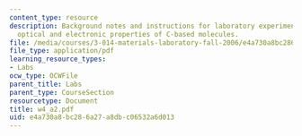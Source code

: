 ```yaml
---
content_type: resource
description: Background notes and instructions for laboratory experiments on delocalization,
  optical and electronic properties of C-based molecules.
file: /media/courses/3-014-materials-laboratory-fall-2006/e4a730a8bc286a27a8dbc06532a6d013_w4_a2.pdf
file_type: application/pdf
learning_resource_types:
- Labs
ocw_type: OCWFile
parent_title: Labs
parent_type: CourseSection
resourcetype: Document
title: w4_a2.pdf
uid: e4a730a8-bc28-6a27-a8db-c06532a6d013
---
```

